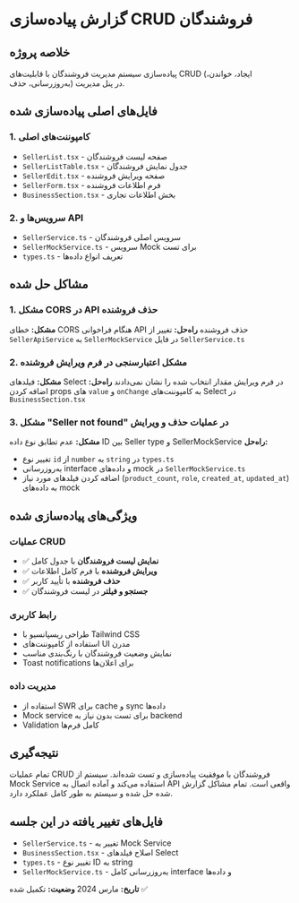 # گزارش پیاده‌سازی CRUD فروشندگان

## خلاصه پروژه
پیاده‌سازی سیستم مدیریت فروشندگان با قابلیت‌های CRUD (ایجاد، خواندن، به‌روزرسانی، حذف) در پنل مدیریت.

## فایل‌های اصلی پیاده‌سازی شده

### 1. کامپوننت‌های اصلی
- `SellerList.tsx` - صفحه لیست فروشندگان
- `SellerListTable.tsx` - جدول نمایش فروشندگان
- `SellerEdit.tsx` - صفحه ویرایش فروشنده
- `SellerForm.tsx` - فرم اطلاعات فروشنده
- `BusinessSection.tsx` - بخش اطلاعات تجاری

### 2. سرویس‌ها و API
- `SellerService.ts` - سرویس اصلی فروشندگان
- `SellerMockService.ts` - سرویس Mock برای تست
- `types.ts` - تعریف انواع داده‌ها

## مشاکل حل شده

### 1. مشکل CORS در API حذف فروشنده
**مشکل:** خطای CORS هنگام فراخوانی API حذف فروشنده
**راه‌حل:** تغییر از `SellerApiService` به `SellerMockService` در فایل `SellerService.ts`

### 2. مشکل اعتبارسنجی در فرم ویرایش فروشنده
**مشکل:** فیلدهای Select در فرم ویرایش مقدار انتخاب شده را نشان نمی‌دادند
**راه‌حل:** اضافه کردن props های `value` و `onChange` به کامپوننت‌های Select در `BusinessSection.tsx`

### 3. مشکل "Seller not found" در عملیات حذف و ویرایش
**مشکل:** عدم تطابق نوع داده ID بین Seller type و SellerMockService
**راه‌حل:** 
- تغییر نوع `id` از `number` به `string` در `types.ts`
- به‌روزرسانی interface و داده‌های mock در `SellerMockService.ts`
- اضافه کردن فیلدهای مورد نیاز (`product_count`, `role`, `created_at`, `updated_at`) به داده‌های mock

## ویژگی‌های پیاده‌سازی شده

### عملیات CRUD
- ✅ **نمایش لیست فروشندگان** با جدول کامل
- ✅ **ویرایش فروشنده** با فرم کامل اطلاعات
- ✅ **حذف فروشنده** با تأیید کاربر
- ✅ **جستجو و فیلتر** در لیست فروشندگان

### رابط کاربری
- طراحی ریسپانسیو با Tailwind CSS
- استفاده از کامپوننت‌های UI مدرن
- نمایش وضعیت فروشندگان با رنگ‌بندی مناسب
- Toast notifications برای اعلان‌ها

### مدیریت داده
- استفاده از SWR برای cache و sync داده‌ها
- Mock service برای تست بدون نیاز به backend
- Validation کامل فرم‌ها

## نتیجه‌گیری
تمام عملیات CRUD فروشندگان با موفقیت پیاده‌سازی و تست شده‌اند. سیستم از Mock Service استفاده می‌کند و آماده اتصال به API واقعی است. تمام مشاکل گزارش شده حل شده و سیستم به طور کامل عملکرد دارد.

## فایل‌های تغییر یافته در این جلسه
- `SellerService.ts` - تغییر به Mock Service
- `BusinessSection.tsx` - اصلاح فیلدهای Select
- `types.ts` - تغییر نوع ID به string
- `SellerMockService.ts` - به‌روزرسانی کامل interface و داده‌ها

**تاریخ:** مارس 2024
**وضعیت:** تکمیل شده ✅